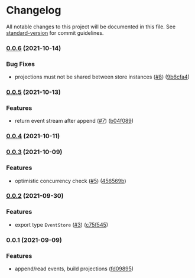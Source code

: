 # Changelog

All notable changes to this project will be documented in this file. See [standard-version](https://github.com/conventional-changelog/standard-version) for commit guidelines.

### [0.0.6](https://github.com/PDMLab/mongo-eventstore/compare/v0.0.5...v0.0.6) (2021-10-14)


### Bug Fixes

* projections must not be shared between store instances ([#8](https://github.com/PDMLab/mongo-eventstore/issues/8)) ([9b6cfa4](https://github.com/PDMLab/mongo-eventstore/commit/9b6cfa410b7a531300fe1fc43b676f3f1d85469d))

### [0.0.5](https://github.com/PDMLab/mongo-eventstore/compare/v0.0.4...v0.0.5) (2021-10-13)


### Features

* return event stream after append ([#7](https://github.com/PDMLab/mongo-eventstore/issues/7)) ([b04f089](https://github.com/PDMLab/mongo-eventstore/commit/b04f089316d75ae968dbb769e40a2fea44359773))

### [0.0.4](https://github.com/PDMLab/mongo-eventstore/compare/v0.0.3...v0.0.4) (2021-10-11)

### [0.0.3](https://github.com/PDMLab/mongo-eventstore/compare/v0.0.2...v0.0.3) (2021-10-09)


### Features

* optimistic concurrency check ([#5](https://github.com/PDMLab/mongo-eventstore/issues/5)) ([456569b](https://github.com/PDMLab/mongo-eventstore/commit/456569b91aba7701779b6f807862c8d84fe84507))

### [0.0.2](https://github.com/PDMLab/mongo-eventstore/compare/v0.0.1...v0.0.2) (2021-09-30)


### Features

* export type `EventStore` ([#3](https://github.com/PDMLab/mongo-eventstore/issues/3)) ([c75f545](https://github.com/PDMLab/mongo-eventstore/commit/c75f54581bc9c9793bc26f7423820e25017fb85f))

### 0.0.1 (2021-09-09)


### Features

* append/read events, build projections ([fd09895](https://github.com/PDMLab/mongo-eventstore/commit/fd09895517af1fe0fb5510375bbfbf7995dc8f2f))
